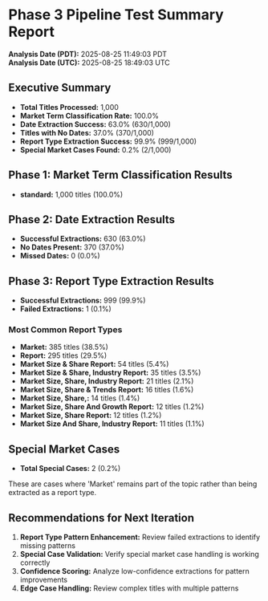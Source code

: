 # Phase 3 Pipeline Test Summary Report

**Analysis Date (PDT):** 2025-08-25 11:49:03 PDT  
**Analysis Date (UTC):** 2025-08-25 18:49:03 UTC

## Executive Summary

- **Total Titles Processed:** 1,000
- **Market Term Classification Rate:** 100.0%
- **Date Extraction Success:** 63.0% (630/1,000)
- **Titles with No Dates:** 37.0% (370/1,000)
- **Report Type Extraction Success:** 99.9% (999/1,000)
- **Special Market Cases Found:** 0.2% (2/1,000)

## Phase 1: Market Term Classification Results

- **standard:** 1,000 titles (100.0%)


## Phase 2: Date Extraction Results

- **Successful Extractions:** 630 (63.0%)
- **No Dates Present:** 370 (37.0%)
- **Missed Dates:** 0 (0.0%)

## Phase 3: Report Type Extraction Results

- **Successful Extractions:** 999 (99.9%)
- **Failed Extractions:** 1 (0.1%)

### Most Common Report Types

- **Market:** 385 titles (38.5%)
- **Report:** 295 titles (29.5%)
- **Market Size & Share Report:** 54 titles (5.4%)
- **Market Size & Share, Industry Report:** 35 titles (3.5%)
- **Market Size, Share, Industry Report:** 21 titles (2.1%)
- **Market Size, Share & Trends Report:** 16 titles (1.6%)
- **Market Size, Share,:** 14 titles (1.4%)
- **Market Size, Share And Growth Report:** 12 titles (1.2%)
- **Market Size, Share Report:** 12 titles (1.2%)
- **Market Size And Share, Industry Report:** 11 titles (1.1%)


## Special Market Cases

- **Total Special Cases:** 2 (0.2%)

These are cases where 'Market' remains part of the topic rather than being extracted as a report type.

## Recommendations for Next Iteration

1. **Report Type Pattern Enhancement:** Review failed extractions to identify missing patterns
2. **Special Case Validation:** Verify special market case handling is working correctly
3. **Confidence Scoring:** Analyze low-confidence extractions for pattern improvements
4. **Edge Case Handling:** Review complex titles with multiple patterns

